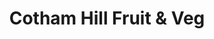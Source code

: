 ---
title: "Cotham Hill Fruit & Veg"
url: /bristol/cotham-hill-fruit-und-veg/
shop: Gemüse & Obst
---